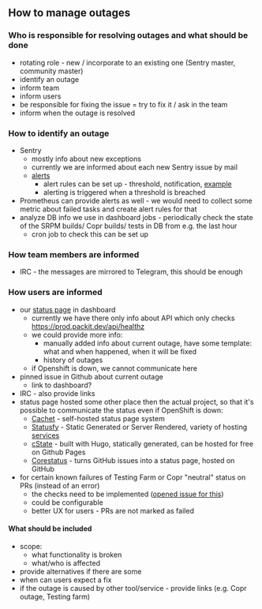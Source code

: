 ## How to manage outages

### Who is responsible for resolving outages and what should be done

- rotating role - new / incorporate to an existing one (Sentry master, community master)
- identify an outage
- inform team
- inform users
- be responsible for fixing the issue = try to fix it / ask in the team
- inform when the outage is resolved

### How to identify an outage

- Sentry
  - mostly info about new exceptions
  - currently we are informed about each new Sentry issue by mail
  - [alerts](https://docs.sentry.io/product/alerts-notifications/metric-alerts/)
    - alert rules can be set up - threshold, notification,
      [example](https://www.sentry.dev/_assets2/static/fca0872133bf0ed54631d4ba44725879/eb1d2/new-alert-rule-all.png)
    - alerting is triggered when a threshold is breached
- Prometheus can provide alerts as well - we would need to collect some metric about failed tasks and create alert rules
  for that
- analyze DB info we use in dashboard jobs - periodically check the state of the SRPM builds/ Copr builds/ tests in DB from e.g. the last hour
  - cron job to check this can be set up

### How team members are informed

- IRC - the messages are mirrored to Telegram, this should be enough

### How users are informed

- our [status page](https://dashboard.packit.dev/status) in dashboard
  - currently we have there only info about API which only checks https://prod.packit.dev/api/healthz
  - we could provide more info:
    - manually added info about current outage, have some template: what and when happened, when it will be fixed
    - history of outages
  - if Openshift is down, we cannot communicate here
- pinned issue in Github about current outage
  - link to dashboard?
- IRC - also provide links
- status page hosted some other place then the actual project, so that it's possible to communicate the status even if OpenShift is down:
  - [Cachet](https://github.com/CachetHQ/Cachet) - self-hosted status page system
  - [Statusfy](https://github.com/juliomrqz/statusfy) - Static Generated or Server Rendered, variety of hosting
    [services](https://docs.statusfy.co/guide/deploy/#github-pages)
  - [cState](https://github.com/cstate/cstate) - built with Hugo, statically generated, can be hosted for free on Github Pages
  - [Corestatus](https://github.com/jayfk/statuspage) - turns GitHub issues into a status page, hosted on GitHub
- for certain known failures of Testing Farm or Copr "neutral" status on PRs (instead of an error)
  - the checks need to be implemented ([opened issue for this](https://github.com/packit/ogr/issues/461))
  - could be configurable
  - better UX for users - PRs are not marked as failed

#### What should be included

- scope:
  - what functionality is broken
  - what/who is affected
- provide alternatives if there are some
- when can users expect a fix
- if the outage is caused by other tool/service - provide links (e.g. Copr outage, Testing farm)
